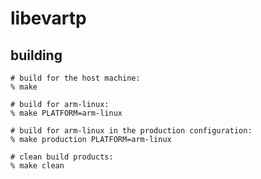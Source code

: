 # libevartp


## building

```shell
# build for the host machine:
% make

# build for arm-linux:
% make PLATFORM=arm-linux

# build for arm-linux in the production configuration:
% make production PLATFORM=arm-linux

# clean build products:
% make clean
```
